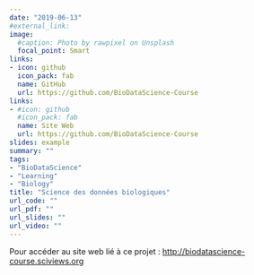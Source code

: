 ```yaml
---
date: "2019-06-13"
#external_link: 
image:
  #caption: Photo by rawpixel on Unsplash
  focal_point: Smart
links:
- icon: github
  icon_pack: fab
  name: GitHub
  url: https://github.com/BioDataScience-Course
links:
- #icon: github
  #icon_pack: fab
  name: Site Web
  url: https://github.com/BioDataScience-Course
slides: example
summary: ""
tags:
- "BioDataScience"
- "Learning"
- "Biology"
title: "Science des données biologiques"
url_code: ""
url_pdf: ""
url_slides: ""
url_video: ""
---
```


Pour accéder au site web lié à ce projet : <http://biodatascience-course.sciviews.org>
